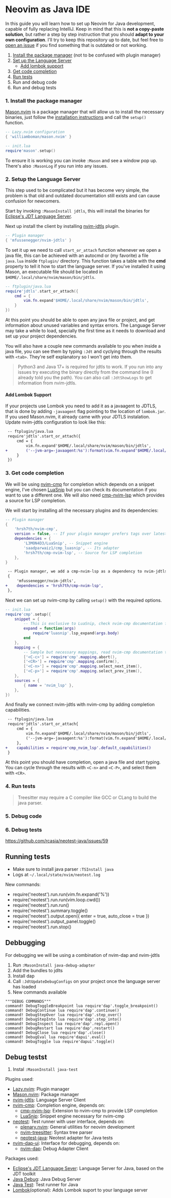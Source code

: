 # Neovim as Java IDE

In this guide you will learn how to set up Neovim for Java development, capable
of fully replacing IntelliJ. Keep in mind that this is **not a copy-paste solution**,
but rather a step by step instruction that you should **adapt to your own configuration**.
I'll try to keep this repository up to date, but feel free to [open an issue](https://github.com/eruizc-dev/minimal-java-nvim/issues/new)
if you find something that is outdated or not working.

 1. [Install the package manager](#1.-install-the-package-manager) (not to be confused with plugin manager)
 2. [Set up the Language Server](#2.-setup-the-language-server)
     - [Add lombok support](#add-lombok-support)
 3. [Get code completion](#3.-get-code-completion)
 4. [Run tests](#4.-run-tests)
 5. Run and debug code
 6. Run and debug tests

### 1. Install the package manager

[Mason.nvim](https://github.com/williamboman/mason.nvim) is a package manager
that will allow us to install the necessary binaries, just follow the
[installation instructions](https://github.com/williamboman/mason.nvim?tab=readme-ov-file#installation)
and call the `setup()` function.

```lua
-- Lazy.nvim configuration
{ 'williamboman/mason.nvim' }
```

```lua
-- init.lua
require'mason'.setup()
```

To ensure it is working you can invoke `:Mason` and see a window pop up.
There's also `:MasonLog` if you run into any issues.

### 2. Setup the Language Server

This step used to be complicated but it has become very simple, the problem is
that old and outdated documentation still exists and can cause confusion for
newcomers.

Start by invoking `:MasonInstall jdtls`, this will install the binaries for
[Eclipse's JDT Language Server](https://github.com/eclipse-jdtls/eclipse.jdt.ls).


Next up install the client by installing [nvim-jdtls](https://github.com/mfussenegger/nvim-jdtls)
plugin. 

```lua
-- Plugin manager
{ 'mfussenegger/nvim-jdtls' }
```

To set it up we need to call `start_or_attach` function whenever we open a java
file, this can be achieved with an autocmd or (my favorite) a file `java.lua`
inside `ftplugin/` directory. This function takes a table with the **cmd**
property to tell it how to start the language server. If you've installed it
using Mason, an executable file should be located in `$HOME/.local/share/nvim/mason/bin/jdtls`.

```lua
-- ftplugin/java.lua
require'jdtls'.start_or_attach({
    cmd = {
        vim.fn.expand'$HOME/.local/share/nvim/mason/bin/jdtls',
    }
})
```

At this point you should be able to open any java file or project, and get
information about unused variables and syntax errors. The Language Server
may take a while to load, specially the first time as it needs to download
and set up your project dependencies.

You will also have a couple new commands available to you when inside a java
file, you can see them by typing `:Jdt` and cyclying through the results with
`<tab>`. They're self explanatory so I won't get into them.

 > Python3 and Java 17+ is required for jdtls to work. If you run
 into any issues try executing the binary directly from the command line
 (I already told you the path). You can also call `:JdtShowLogs` to get
 information from nvim-jdtls.

#### Add Lombok Support

If your projects use Lombok you need to add it as a javaagent to JDTLS,
that is done by adding `-javaagent` flag pointing to the location of
`lombok.jar`. If you used Mason.nvim, it already came with your JDTLS
instalation. Update nvim-jdtls configuration to look like this:

```patch
 -- ftplugin/java.lua
 require'jdtls'.start_or_attach({
     cmd = {
         vim.fn.expand'$HOME/.local/share/nvim/mason/bin/jdtls',
+        ('--jvm-arg=-javaagent:%s'):format(vim.fn.expand'$HOME/.local/share/nvim/mason/packages/jdtls/lombok.jar')
     }
 })
```

### 3. Get code completion

We will be using [nvim-cmp](https://github.com/hrsh7th/nvim-cmp) for completion
which depends on a snippet engine, I've chosen [LuaSnip](https://github.com/L3MON4D3/LuaSnip)
but you can check its documentation if you want to use a different one. We will also
need [cmp-nvim-lsp](https://github.com/hrsh7th/cmp-nvim-lsp) which provides a source
for LSP completion.

We will start by installing all the necessary plugins and its dependencies:

```lua
-- Plugin manager
{
    'hrsh7th/nvim-cmp',
    version = false, -- If your plugin manager prefers tags over latest, disable that because nvim-cmp has a very old tag
    dependencies = {
        'L3MON4D3/LuaSnip', -- Snippet engine
        'saadparwaiz1/cmp_luasnip', -- Its adapter
        'hrsh7th/cmp-nvim-lsp', -- Source for LSP completion
    },
}
```

```patch
 -- Plugin manager, we add a cmp-nvim-lsp as a dependency to nvim-jdtls
 {
     'mfussenegger/nvim-jdtls',
+    dependencies = 'hrsh7th/cmp-nvim-lsp',
 },
```

Next we can set up nvim-cmp by calling `setup()` with the required options.

```lua
-- init.lua
require'cmp'.setup({
    snippet = {
        -- This is exclusive to LuaSnip, check nvim-cmp documentation for different snippet engines
        expand = function(args)
            require'luasnip'.lsp_expand(args.body)
        end
    },
    mapping = {
        -- Sample but necessary mappings, read nvim-cmp documentation to customize them
        ['<C-c>'] = require'cmp'.mapping.abort(),
        ['<CR>'] = require'cmp'.mapping.confirm(),
        ['<C-n>'] = require'cmp'.mapping.select_next_item(),
        ['<C-p>'] = require'cmp'.mapping.select_prev_item(),
    },
    sources = {
        { name = 'nvim_lsp' },
    },
})
```

And finally we connect nvim-jdtls with nvim-cmp by adding completion
capabilities.

```patch
 -- ftplugin/java.lua
 require'jdtls'.start_or_attach{
     cmd = {
         vim.fn.expand'$HOME/.local/share/nvim/mason/bin/jdtls',
         ('--jvm-arg=-javaagent:%s'):format(vim.fn.expand'$HOME/.local/share/nvim/mason/packages/jdtls/lombok.jar')
     },
+    capabilities = require'cmp_nvim_lsp'.default_capabilities()
 }
```

At this point you should have completion, open a java file and start typing.
You can cycle through the results with `<C-n>` and `<C-P>`, and select them with
`<CR>`.

### 4. Run tests

> Treesitter may require a C compiler like GCC or CLang to build the java parser.

### 5. Debug code


### 6. Debug tests


https://github.com/rcasia/neotest-java/issues/59

## Running tests

 - Make sure to install java parser `:TSInstall java`
 - Logs at `~/.local/state/nvim/neotest.log`

New commands:
 - require('neotest').run.run(vim.fn.expand('%'))
 - require('neotest').run.run(vim.loop.cwd())
 - require('neotest').run.run()
 - require('neotest').summary.toggle()
 - require('neotest').output.open({ enter = true, auto_close = true })
 - require('neotest').output_panel.toggle()
 - require('neotest').run.stop()

## Debbugging

For debugging we will be using a combination of nvim-dap and nvim-jdtls

 1. Run `:MasonInstall java-debug-adapter`
 2. Add the bundles to jdlts
 3. Install dap
 4. Call `:JdtUpdateDebugConfigs` on your project once the language server has loaded
 5. New commands available
 ```
"""DEBUG COMMANDS"""
command! DebugToggleBreakpoint lua require'dap'.toggle_breakpoint()
command! DebugContinue lua require'dap'.continue()
command! DebugStepOver lua require'dap'.step_over()
command! DebugStepInto lua require'dap'.step_into()
command! DebugInspect lua require'dap'.repl.open()
command! DebugRestart lua require'dap'.restart()
command! DebugClose lua require'dap'.close()
command! DebugEval lua require'dapui'.eval()
command! DebugToggle lua require'dapui'.toggle()

 ```

## Debug testst

 1. Instal `:MasonInstall java-test`


Plugins used:
 - [Lazy.nvim](https://github.com/folke/lazy.nvim): Plugin manager
 - [Mason.nvim](https://github.com/williamboman/mason.nvim): Package manager
 - [nvim-jdtls](https://github.com/mfussenegger/nvim-jdtls): Language Server Client
 - [nvim-cmp](https://github.com/hrsh7th/nvim-cmp): Completion engine, depends on:
    - [cmp-nvim-lsp](https://github.com/hrsh7th/cmp-nvim-lsp): Extension to nvim-cmp to provide LSP completion
    - [LuaSnip](https://github.com/L3MON4D3/LuaSnip): Snippet engine necessary for nvim-cmp
 - [neotest](https://github.com/nvim-neotest/neotest): Test runner with user interface, depends on:
    - [plenary.nvim](https://github.com/nvim-lua/plenary.nvim): General utilities for neovim development
    - [nvim-treesitter](https://github.com/nvim-treesitter/nvim-treesitter): Syntax tree parser
    - [neotest-java](https://github.com/rcasia/neotest-java): Neotest adapter for Java tests
 - [nvim-dap-ui](https://github.com/rcarriga/nvim-dap-ui): Interface for debugging, depends on:
    - [nvim-dap](https://github.com/mfussenegger/nvim-dap): Debug Adapter Client

Packages used:
 - [Eclipse's JDT Language Sever](https://github.com/eclipse-jdtls/eclipse.jdt.ls): Language Server for Java, based on the JDT toolkit
 - [Java Debug](https://github.com/microsoft/java-debug): Java Debug Server
 - [Java Test](https://github.com/microsoft/vscode-java-test): Test runner for Java
 - [Lombok](https://projectlombok.org/)(optional): Adds Lombok suport to your language server
